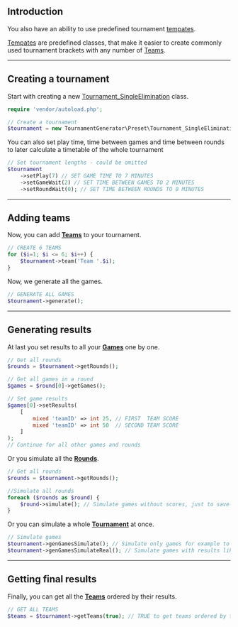 
## Introduction

You also have an ability to use predefined tournament [tempates](/templates/list.md).

[Tempates](/templates/list.md) are predefined classes, that make it easier to create commonly used tournament brackets with any number of [Teams](/templates/team.md).

---

## Creating a tournament

Start with creating a new [Tournament_SingleElimination](/templates/singleElim.md) class.

```php
require 'vendor/autoload.php';

// Create a tournament
$tournament = new TournamentGenerator\Preset\Tournament_SingleElimination('Tournament name');
```

You can also set play time, time between games and time between rounds to later calculate a timetable of the whole tournament

```php
// Set tournament lengths - could be omitted
$tournament
	->setPlay(7) // SET GAME TIME TO 7 MINUTES
	->setGameWait(2) // SET TIME BETWEEN GAMES TO 2 MINUTES
	->setRoundWait(0); // SET TIME BETWEEN ROUNDS TO 0 MINUTES
```

---

## Adding teams

Now, you can add **[Teams](/classes/team.php)** to your tournament.

```php
// CREATE 6 TEAMS
for ($i=1; $i <= 6; $i++) {
	$tournament->team('Team '.$i);
}
```

Now, we generate all the games.

```php
// GENERATE ALL GAMES
$tournament->generate();
```

---

## Generating results

At last you set results to all your **[Games](/classes/game.php)** one by one.

```php
// Get all rounds
$rounds = $tournament->getRounds();

// Get all games in a round
$games = $round[0]->getGames();

// Set game results
$games[0]->setResults(
	[
		mixed 'teamID' => int 25, // FIRST  TEAM SCORE
		mixed 'teamID' => int 50  // SECOND TEAM SCORE
	]
);
// Continue for all other games and rounds
```

Or you simulate all the **[Rounds](/classes/round.php)**.

```php
// Get all rounds
$rounds = $tournament->getRounds();

//Simulate all rounds
foreach ($rounds as $round) {
	$round->simulate(); // Simulate games without scores, just to save a bracket
}
```

Or you can simulate a whole **[Tournament](/classes/tournament.php)** at once.

```php
// Simulate games
$tournament->genGamesSimulate(); // Simulate only games for example to only save bracket to DB
$tournament->genGamesSimulateReal(); // Simulate games with results like a real tournament
```

---

## Getting final results

Finally, you can get all the **[Teams](/classes/team.php)** ordered by their results.

```php
// GET ALL TEAMS
$teams = $tournament->getTeams(true); // TRUE to get teams ordered by their results
```
